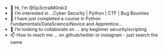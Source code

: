 - 👋 Hi, I’m @Sp3ctralM0nki3
- 👀 I’m interested in ...Cyber Security | Python | CTF | Bug Bounties
- 🌱 I have just completed a course in Python Fundamentals/DataScience/Novice and Apprentice...
- 💞️ I’m looking to collaborate on ... any beginner security/scripting
- 📫 How to reach me ... on github/twitter or instagram - just search the name

<!---
Sp3ctralM0nki3/Sp3ctralM0nki3 is a ✨ special ✨ repository because its `README.md` (this file) appears on your GitHub profile.
You can click the Preview link to take a look at your changes.
--->
